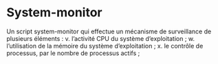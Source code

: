 # System-monitor
Un script system-monitor qui effectue un mécanisme de surveillance de plusieurs éléments : v. l’activité CPU du système d’exploitation ; w. l’utilisation de la mémoire du système d’exploitation ; x. le contrôle de processus, par le nombre de processus actifs ;

